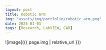 ```yaml
---
layout: post
title: Robotic Arm
img: "assets/img/portfolio/robotic_arm.png"
date: 2025-01-01
tags: [Research, LabVIEW, CAD]
---
```


![image]({{ page.img | relative_url }})
